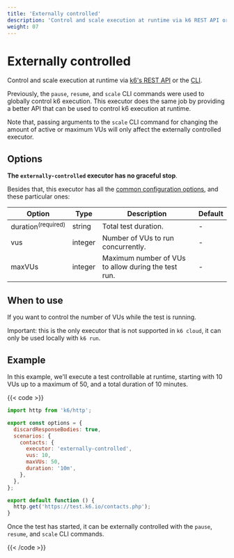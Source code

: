 ```yaml
---
title: 'Externally controlled'
description: 'Control and scale execution at runtime via k6 REST API or the CLI.'
weight: 07
---
```


# Externally controlled

Control and scale execution at runtime via [k6's REST API](https://grafana.com/docs/k6/<K6_VERSION>/misc/k6-rest-api) or
the [CLI](https://k6.io/blog/how-to-control-a-live-k6-test).

Previously, the `pause`, `resume`, and `scale` CLI commands were used to globally control
k6 execution. This executor does the same job by providing a better API that can be used to
control k6 execution at runtime.

Note that, passing arguments to the `scale` CLI command for changing the amount of active or
maximum VUs will only affect the externally controlled executor.

## Options

**The `externally-controlled` executor has no graceful stop**.

Besides that, this executor has all the [common configuration options](https://grafana.com/docs/k6/<K6_VERSION>/using-k6/scenarios#options),
and these particular ones:

| Option                        | Type    | Description                                         | Default |
| ----------------------------- | ------- | --------------------------------------------------- | ------- |
| duration<sup>(required)</sup> | string  | Total test duration.                                | -       |
| vus                           | integer | Number of VUs to run concurrently.                  | -       |
| maxVUs                        | integer | Maximum number of VUs to allow during the test run. | -       |

## When to use

If you want to control the number of VUs while the test is running.

Important: this is the only executor that is not supported in `k6 cloud`, it can only be used
locally with `k6 run`.

## Example

In this example, we'll execute a test controllable at runtime, starting with 10 VUs up to
a maximum of 50, and a total duration of 10 minutes.

{{< code >}}

```javascript
import http from 'k6/http';

export const options = {
  discardResponseBodies: true,
  scenarios: {
    contacts: {
      executor: 'externally-controlled',
      vus: 10,
      maxVUs: 50,
      duration: '10m',
    },
  },
};

export default function () {
  http.get('https://test.k6.io/contacts.php');
}
```

Once the test has started, it can be externally controlled with the `pause`, `resume`, and `scale` CLI commands.

{{< /code >}}
